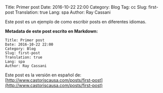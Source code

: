 Title: Primer post
Date: 2016-10-22 22:00
Category: Blog
Tag: cc
Slug: first-post
Translation: true
Lang: spa
Author: Ray Cassani

Este post es un ejemplo de como escribir posts en diferentes idiomas.

**Metadata de este post escrito en Markdown:**

```
Title: Primer post
Date: 2016-10-22 22:00
Category: Blog
Slug: first-post
Translation: true
Lang: spa
Author: Ray Cassani
```

Este post es la versión en español de:  
[http://www.castoriscausa.com/posts/first-post](http://www.castoriscausa.com/posts/first-post)
